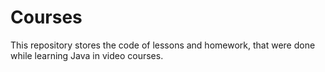 # Courses
This repository stores the code of lessons and homework, that were done while learning Java in video courses.
